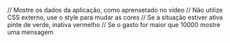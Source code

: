 // Mostre os dados da aplicação, como aprensetado no vídeo
// Não utilize CSS externo, use o style para mudar as cores
// Se a situação estiver ativa pinte de verde, inativa vermelho
// Se o gasto for maior que 10000 mostre uma mensagem
